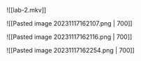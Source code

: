 
![[lab-2.mkv]]


![[Pasted image 20231117162107.png | 700]]

![[Pasted image 20231117162116.png | 700]]

![[Pasted image 20231117162254.png | 700]]